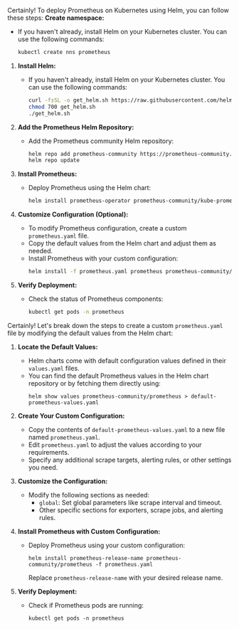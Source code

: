 Certainly! To deploy Prometheus on Kubernetes using Helm, you can follow these steps:
**Create namespace:**
   - If you haven't already, install Helm on your Kubernetes cluster. You can use the following commands:
     ```bash
     kubectl create nns prometheus
     ```

1. **Install Helm:**
   - If you haven't already, install Helm on your Kubernetes cluster. You can use the following commands:
     ```bash
     curl -fsSL -o get_helm.sh https://raw.githubusercontent.com/helm/helm/main/scripts/get-helm-3
     chmod 700 get_helm.sh
     ./get_helm.sh
     ```

2. **Add the Prometheus Helm Repository:**
   - Add the Prometheus community Helm repository:
     ```bash
     helm repo add prometheus-community https://prometheus-community.github.io/helm-charts
     helm repo update
     ```

3. **Install Prometheus:**
   - Deploy Prometheus using the Helm chart:
     ```bash
     helm install prometheus-operator prometheus-community/kube-prometheus-stack --namespace prometheus

     ```

4. **Customize Configuration (Optional):**
   - To modify Prometheus configuration, create a custom `prometheus.yaml` file.
   - Copy the default values from the Helm chart and adjust them as needed.
   - Install Prometheus with your custom configuration:
     ```bash
     helm install -f prometheus.yaml prometheus prometheus-community/prometheus
     ```

5. **Verify Deployment:**
   - Check the status of Prometheus components:
     ```bash
     kubectl get pods -n prometheus
     ```
Certainly! Let's break down the steps to create a custom `prometheus.yaml` file by modifying the default values from the Helm chart:

1. **Locate the Default Values:**
   - Helm charts come with default configuration values defined in their `values.yaml` files.
   - You can find the default Prometheus values in the Helm chart repository or by fetching them directly using:
     ```
     helm show values prometheus-community/prometheus > default-prometheus-values.yaml
     ```

2. **Create Your Custom Configuration:**
   - Copy the contents of `default-prometheus-values.yaml` to a new file named `prometheus.yaml`.
   - Edit `prometheus.yaml` to adjust the values according to your requirements.
   - Specify any additional scrape targets, alerting rules, or other settings you need.

3. **Customize the Configuration:**
   - Modify the following sections as needed:
     - `global`: Set global parameters like scrape interval and timeout.
     - Other specific sections for exporters, scrape jobs, and alerting rules.

4. **Install Prometheus with Custom Configuration:**
   - Deploy Prometheus using your custom configuration:
     ```
     helm install prometheus-release-name prometheus-community/prometheus -f prometheus.yaml
     ```
     Replace `prometheus-release-name` with your desired release name.

5. **Verify Deployment:**
   - Check if Prometheus pods are running:
     ```
     kubectl get pods -n prometheus
     ```


